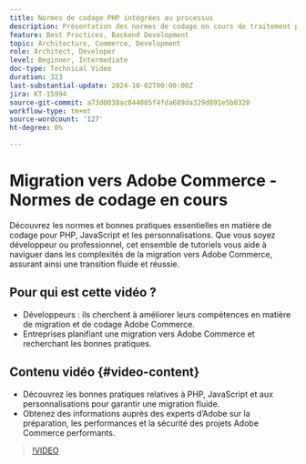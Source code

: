 ```yaml
---
title: Normes de codage PHP intégrées au processus
description: Présentation des normes de codage en cours de traitement pour la migration vers Adobe Commerce, couvrant PHP, JavaScript et les bonnes pratiques relatives aux personnalisations.
feature: Best Practices, Backend Development
topic: Architecture, Commerce, Development
role: Architect, Developer
level: Beginner, Intermediate
doc-type: Technical Video
duration: 323
last-substantial-update: 2024-10-02T00:00:00Z
jira: KT-15994
source-git-commit: a73d0038ac844805f4fda689da329d891e5b8320
workflow-type: tm+mt
source-wordcount: '127'
ht-degree: 0%

---
```



# Migration vers Adobe Commerce - Normes de codage en cours

Découvrez les normes et bonnes pratiques essentielles en matière de codage pour PHP, JavaScript et les personnalisations. Que vous soyez développeur ou professionnel, cet ensemble de tutoriels vous aide à naviguer dans les complexités de la migration vers Adobe Commerce, assurant ainsi une transition fluide et réussie.

## Pour qui est cette vidéo ?

* Développeurs : ils cherchent à améliorer leurs compétences en matière de migration et de codage Adobe Commerce.
* Entreprises planifiant une migration vers Adobe Commerce et recherchant les bonnes pratiques.

## Contenu vidéo {#video-content}

* Découvrez les bonnes pratiques relatives à PHP, JavaScript et aux personnalisations pour garantir une migration fluide.
* Obtenez des informations auprès des experts d’Adobe sur la préparation, les performances et la sécurité des projets Adobe Commerce performants.

>[!VIDEO](https://video.tv.adobe.com/v/3434857?learn=on)
